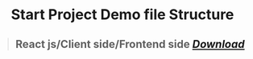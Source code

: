  <p align="center">
    <h1 align="center">Start Project Demo file Structure </h1>
</p>

> ## React js/Client side/Frontend side *[Download](https://github.com/julfiker755/client)*



